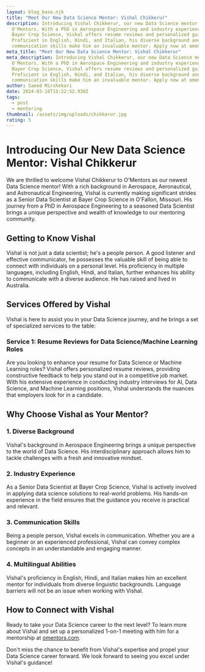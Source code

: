 ```yaml
---
layout: blog_base.njk
title: "Meet Our New Data Science Mentor: Vishal Chikkerur"
description: Introducing Vishal Chikkerur, our new Data Science mentor at
  O'Mentors. With a PhD in Aerospace Engineering and industry experience at
  Bayer Crop Science, Vishal offers resume reviews and personalized guidance.
  Proficient in English, Hindi, and Italian, his diverse background and
  communication skills make him an invaluable mentor. Apply now at omentors.com!
meta_title: "Meet Our New Data Science Mentor: Vishal Chikkerur"
meta_description: Introducing Vishal Chikkerur, our new Data Science mentor at
  O'Mentors. With a PhD in Aerospace Engineering and industry experience at
  Bayer Crop Science, Vishal offers resume reviews and personalized guidance.
  Proficient in English, Hindi, and Italian, his diverse background and
  communication skills make him an invaluable mentor. Apply now at omentors.com!
author: Saeed Mirshekari
date: 2024-03-16T15:22:52.930Z
tags:
  - post
  - mentoring
thumbnail: /assets/img/uploads/chikkerur.jpg
rating: 5
---
```

# Introducing Our New Data Science Mentor: Vishal Chikkerur

We are thrilled to welcome Vishal Chikkerur to O'Mentors as our newest Data Science mentor! With a rich background in Aerospace, Aeronautical, and Astronautical Engineering, Vishal is currently making significant strides as a Senior Data Scientist at Bayer Crop Science in O'Fallon, Missouri. His journey from a PhD in Aerospace Engineering to a seasoned Data Scientist brings a unique perspective and wealth of knowledge to our mentoring community.

## Getting to Know Vishal

Vishal is not just a data scientist; he's a people person. A good listener and effective communicator, he possesses the valuable skill of being able to connect with individuals on a personal level. His proficiency in multiple languages, including English, Hindi, and Italian, further enhances his ability to communicate with a diverse audience. He has raised and lived in Australia.


## Services Offered by Vishal

Vishal is here to assist you in your Data Science journey, and he brings a set of specialized services to the table:

### Service 1: Resume Reviews for Data Science/Machine Learning Roles

Are you looking to enhance your resume for Data Science or Machine Learning roles? Vishal offers personalized resume reviews, providing constructive feedback to help you stand out in a competitive job market. With his extensive experience in conducting industry interviews for AI, Data Science, and Machine Learning positions, Vishal understands the nuances that employers look for in a candidate.

## Why Choose Vishal as Your Mentor?

### 1. Diverse Background

Vishal's background in Aerospace Engineering brings a unique perspective to the world of Data Science. His interdisciplinary approach allows him to tackle challenges with a fresh and innovative mindset.

### 2. Industry Experience

As a Senior Data Scientist at Bayer Crop Science, Vishal is actively involved in applying data science solutions to real-world problems. His hands-on experience in the field ensures that the guidance you receive is practical and relevant.

### 3. Communication Skills

Being a people person, Vishal excels in communication. Whether you are a beginner or an experienced professional, Vishal can convey complex concepts in an understandable and engaging manner.

### 4. Multilingual Abilities

Vishal's proficiency in English, Hindi, and Italian makes him an excellent mentor for individuals from diverse linguistic backgrounds. Language barriers will not be an issue when working with Vishal.

## How to Connect with Vishal

Ready to take your Data Science career to the next level? To learn more about Vishal and set up a personalized 1-on-1 meeting with him for a mentorship at [omentors.com](https://omentors.com/).

Don't miss the chance to benefit from Vishal's expertise and propel your Data Science career forward. We look forward to seeing you excel under Vishal's guidance!